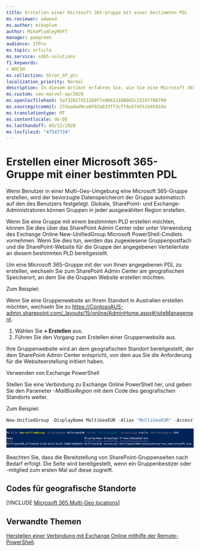 ```yaml
---
title: Erstellen einer Microsoft 365-Gruppe mit einer bestimmten PDL
ms.reviewer: adwood
ms.author: mikeplum
author: MikePlumleyMSFT
manager: pamgreen
audience: ITPro
ms.topic: article
ms.service: o365-solutions
f1.keywords:
- NOCSH
ms.collection: Strat_SP_gtc
localization_priority: Normal
description: In diesem Artikel erfahren Sie, wie Sie eine Microsoft 365-Gruppe mit einem angegebenen bevorzugten Datenspeicherort in einer Multi-Geo-Umgebung erstellen.
ms.custom: seo-marvel-apr2020
ms.openlocfilehash: 5af32827d11289f7a966311080d2c15197786799
ms.sourcegitcommit: 27daadad9ca0f02a833ff3cff8a574551b9581da
ms.translationtype: MT
ms.contentlocale: de-DE
ms.lasthandoff: 09/12/2020
ms.locfileid: "47547734"
---
```

# <a name="create-a-microsoft-365-group-with-a-specific-pdl"></a>Erstellen einer Microsoft 365-Gruppe mit einer bestimmten PDL

Wenn Benutzer in einer Multi-Geo-Umgebung eine Microsoft 365-Gruppe erstellen, wird der bevorzugte Datenspeicherort der Gruppe automatisch auf den des Benutzers festgelegt. Globale, SharePoint- und Exchange-Administratoren können Gruppen in jeder ausgewählten Region erstellen. 

Wenn Sie eine Gruppe mit einem bestimmten PLD erstellen möchten, können Sie dies über das SharePoint Admin Center oder unter Verwendung des Exchange Online New-UnifiedGroup Microsoft PowerShell-Cmdlets vornehmen. Wenn Sie dies tun, werden das zugewiesene Gruppenpostfach und die SharePoint-Website für die Gruppe der angegebenen Verteilerliste an diesem bestimmten PLD bereitgestellt.

Um eine Microsoft 365-Gruppe mit der von Ihnen angegebenen PDL zu erstellen, wechseln Sie zum SharePoint Admin Center am geografischen Speicherort, an dem Sie die Gruppen Website erstellen möchten.

Zum Beispiel:

Wenn Sie eine Gruppenwebsite an Ihrem Standort in Australien erstellen möchten, wechseln Sie zu https://ContosoAUS-admin.sharepoint.com/_layouts/15/online/AdminHome.aspx#/siteManagement.

1. Wählen Sie **+ Erstellen** aus.
2. Führen Sie den Vorgang zum Erstellen einer Gruppenwebsite aus.

Ihre Gruppenwebsite wird an dem geografischen Standort bereitgestellt, der dem SharePoint Admin Center entspricht, von dem aus Sie die Anforderung für die Websiteerstellung initiiert haben. 

Verwenden von Exchange PowerShell 

Stellen Sie eine Verbindung zu Exchange Online PowerShell her, und geben Sie den Parameter *-MailBoxRegion* mit dem Code des geografischen Standorts weiter.

Zum Beispiel: 

```PowerShell
New-UnifiedGroup -DisplayName MultiGeoEUR -Alias "MultiGeoEUR" -AccessType Public -MailboxRegion EUR 
```

![Screenshot des New-UnifiedGroup PowerShell cmdlet mit Syntax](../media/multi-geo-new-group-with-pdl-powershell.png)

Beachten Sie, dass die Bereitstellung von SharePoint-Gruppenseiten nach Bedarf erfolgt. Die Seite wird bereitgestellt, wenn ein Gruppenbesitzer oder -mitglied zum ersten Mal auf diese zugreift.

## <a name="geo-location-codes"></a>Codes für geografische Standorte

[!INCLUDE [Microsoft 365 Multi-Geo locations](../includes/microsoft-365-multi-geo-locations.md)]

## <a name="related-topics"></a>Verwandte Themen

[Herstellen einer Verbindung mit Exchange Online mithilfe der Remote-PowerShell](https://docs.microsoft.com/powershell/exchange/connect-to-exchange-online-powershell).
